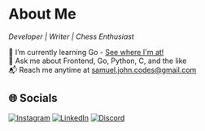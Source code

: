 # About Me

*Developer | Writer | Chess Enthusiast*

🌱 I’m currently learning Go - [See where I'm at!](https://github.com/SamJohn04/gonotes)  
💬 Ask me about Frontend, Go, Python, C, and the like  
📬 Reach me anytime at samuel.john.codes@gmail.com  

## 🌐 Socials

[![Instagram](https://img.shields.io/badge/Instagram-%23E4405F.svg)](https://instagram.com/samuel.john_codes)
[![LinkedIn](https://img.shields.io/badge/LinkedIn-%230077B5.svg)](https://www.linkedin.com/in/samuel-john-329b08246)
[![Discord](https://img.shields.io/badge/Discord-%2340459B.svg)](https://discord.gg/fJnU5D8f7T)

<!---
SamJohn04/SamJohn04 is a ✨ special ✨ repository because its `README.md` (this file) appears on your GitHub profile.
You can click the Preview link to take a look at your changes.
--->
